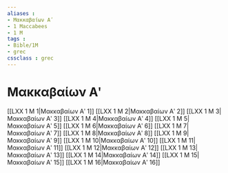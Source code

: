 ```yaml
---
aliases : 
- Μακκαβαίων Αʹ
- 1 Maccabees
- 1 M
tags : 
- Bible/1M
- grec
cssclass : grec
---
```


# Μακκαβαίων Αʹ

[[LXX 1 M 1|Μακκαβαίων Αʹ 1]]
[[LXX 1 M 2|Μακκαβαίων Αʹ 2]]
[[LXX 1 M 3|Μακκαβαίων Αʹ 3]]
[[LXX 1 M 4|Μακκαβαίων Αʹ 4]]
[[LXX 1 M 5|Μακκαβαίων Αʹ 5]]
[[LXX 1 M 6|Μακκαβαίων Αʹ 6]]
[[LXX 1 M 7|Μακκαβαίων Αʹ 7]]
[[LXX 1 M 8|Μακκαβαίων Αʹ 8]]
[[LXX 1 M 9|Μακκαβαίων Αʹ 9]]
[[LXX 1 M 10|Μακκαβαίων Αʹ 10]]
[[LXX 1 M 11|Μακκαβαίων Αʹ 11]]
[[LXX 1 M 12|Μακκαβαίων Αʹ 12]]
[[LXX 1 M 13|Μακκαβαίων Αʹ 13]]
[[LXX 1 M 14|Μακκαβαίων Αʹ 14]]
[[LXX 1 M 15|Μακκαβαίων Αʹ 15]]
[[LXX 1 M 16|Μακκαβαίων Αʹ 16]]
